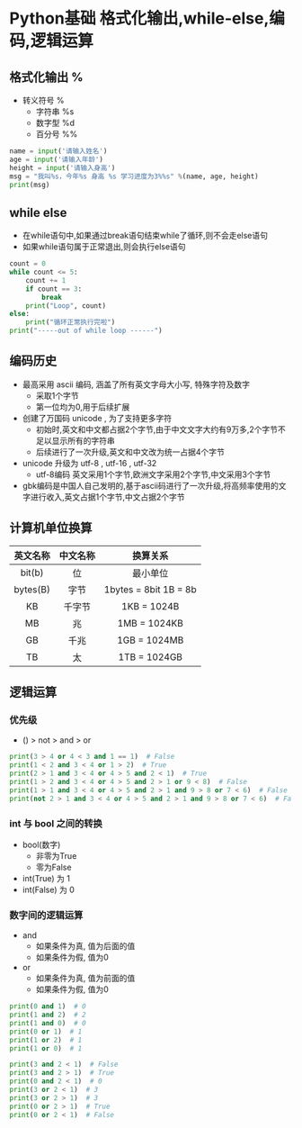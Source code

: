 # Python基础 格式化输出,while-else,编码,逻辑运算

## 格式化输出 %

- 转义符号 % 
  - 字符串 %s
  - 数字型 %d
  - 百分号 %%

```python
name = input('请输入姓名')
age = input('请输入年龄')
height = input('请输入身高')
msg = "我叫%s，今年%s 身高 %s 学习进度为3%%s" %(name, age, height)
print(msg)
```

## while else

- 在while语句中,如果通过break语句结束while了循环,则不会走else语句
- 如果while语句属于正常退出,则会执行else语句

```python
count = 0
while count <= 5:
    count += 1
    if count == 3:
        break
    print("Loop", count)
else:
    print("循环正常执行完啦")
print("-----out of while loop ------")
```

## 编码历史

- 最高采用 ascii 编码, 涵盖了所有英文字母大小写, 特殊字符及数字
  - 采取1个字节
  - 第一位均为0,用于后续扩展
- 创建了万国码 unicode , 为了支持更多字符
  - 初始时,英文和中文都占据2个字节,由于中文文字大约有9万多,2个字节不足以显示所有的字符串
  - 后续进行了一次升级,英文和中文改为统一占据4个字节
- unicode 升级为 utf-8 , utf-16 , utf-32
  - utf-8编码 英文采用1个字节,欧洲文字采用2个字节,中文采用3个字节
- gbk编码是中国人自己发明的,基于ascii码进行了一次升级,将高频率使用的文字进行收入,英文占据1个字节,中文占据2个字节

## 计算机单位换算

| 英文名称 | 中文名称 |        换算关系         |
| :------: | :------: | :---------------------: |
|  bit(b)  |    位    |        最小单位         |
| bytes(B) |   字节   | 1bytes = 8bit   1B = 8b |
|    KB    |  千字节  |       1KB = 1024B       |
|    MB    |    兆    |      1MB = 1024KB       |
|    GB    |   千兆   |      1GB = 1024MB       |
|    TB    |    太    |      1TB = 1024GB       |

## 逻辑运算

### 优先级

- () > not > and > or

```python
print(3 > 4 or 4 < 3 and 1 == 1)  # False
print(1 < 2 and 3 < 4 or 1 > 2)  # True
print(2 > 1 and 3 < 4 or 4 > 5 and 2 < 1)  # True
print(1 > 2 and 3 < 4 or 4 > 5 and 2 > 1 or 9 < 8)  # False
print(1 > 1 and 3 < 4 or 4 > 5 and 2 > 1 and 9 > 8 or 7 < 6)  # False
print(not 2 > 1 and 3 < 4 or 4 > 5 and 2 > 1 and 9 > 8 or 7 < 6)  # False
```

### int 与 bool 之间的转换

- bool(数字)
  - 非零为True
  - 零为False
- int(True) 为 1
- int(False) 为 0

### 数字间的逻辑运算

- and
  - 如果条件为真, 值为后面的值
  - 如果条件为假, 值为0
- or
  - 如果条件为真, 值为前面的值
  - 如果条件为假, 值为0

```python
print(0 and 1)  # 0
print(1 and 2)  # 2
print(1 and 0)  # 0
print(0 or 1)  # 1
print(1 or 2)  # 1
print(1 or 0)  # 1
```

```python
print(3 and 2 < 1)  # False
print(3 and 2 > 1)  # True
print(0 and 2 < 1)  # 0
print(3 or 2 < 1)  # 3
print(3 or 2 > 1)  # 3
print(0 or 2 > 1)  # True
print(0 or 2 < 1)  # False
```

